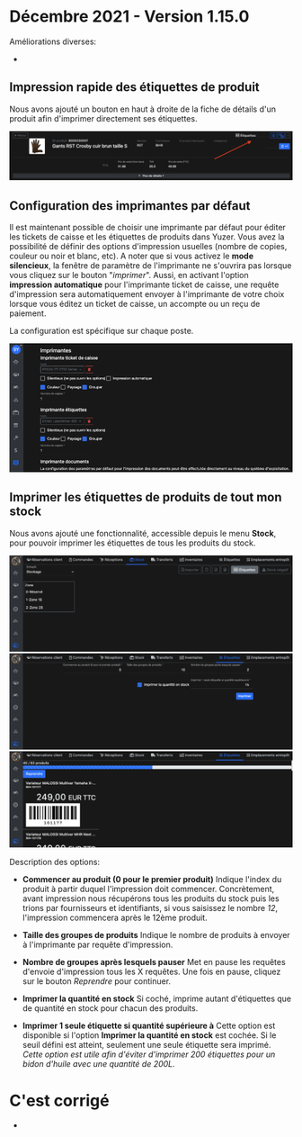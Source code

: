 # Décembre 2021 - Version 1.15.0

Améliorations diverses:

-

## Impression rapide des étiquettes de produit

Nous avons ajouté un bouton en haut à droite de la fiche de détails d'un produit afin d'imprimer directement ses étiquettes.

<img src="https://raw.githubusercontent.com/gear-group/release-notes/master/release-notes/1.15.0/quick-price-tag-printing.png" />

## Configuration des imprimantes par défaut

Il est maintenant possible de choisir une imprimante par défaut pour éditer les tickets de caisse et les étiquettes de produits dans Yuzer.
Vous avez la possibilité de définir des options d'impression usuelles (nombre de copies, couleur ou noir et blanc, etc).
A noter que si vous activez le **mode silencieux**, la fenêtre de paramètre de l'imprimante ne s'ouvrira pas lorsque vous cliquez sur le bouton "_imprimer_".
Aussi, en activant l'option **impression automatique** pour l'imprimante ticket de caisse, une requête d'impression sera automatiquement envoyer à l'imprimante de votre choix lorsque vous éditez un ticket de caisse, un accompte ou un reçu de paiement.

La configuration est spécifique sur chaque poste.

<img src="https://raw.githubusercontent.com/gear-group/release-notes/master/release-notes/1.15.0/default-printer-configuration.png" />

## Imprimer les étiquettes de produits de tout mon stock

Nous avons ajouté une fonctionnalité, accessible depuis le menu **Stock**, pour pouvoir imprimer les étiquettes de tous les produits du stock.

<img src="https://raw.githubusercontent.com/gear-group/release-notes/master/release-notes/1.15.0/print-all-stock-labels-01.png" />
<img src="https://raw.githubusercontent.com/gear-group/release-notes/master/release-notes/1.15.0/print-all-stock-labels-02.png" />
<img src="https://raw.githubusercontent.com/gear-group/release-notes/master/release-notes/1.15.0/print-all-stock-labels-03.png" />

Description des options:

- **Commencer au produit (0 pour le premier produit)**
  Indique l'index du produit à partir duquel l'impression doit commencer.
  Concrètement, avant impression nous récupérons tous les produits du stock puis les trions par fournisseurs et identifiants, si vous saisissez le nombre _12_, l'impression commencera après le 12ème produit.

- **Taille des groupes de produits**
  Indique le nombre de produits à envoyer à l'imprimante par requête d'impression.

- **Nombre de groupes après lesquels pauser**
  Met en pause les requêtes d'envoie d'impression tous les X requêtes.
  Une fois en pause, cliquez sur le bouton _Reprendre_ pour continuer.

- **Imprimer la quantité en stock**
  Si coché, imprime autant d'étiquettes que de quantité en stock pour chacun des produits.

- **Imprimer 1 seule étiquette si quantité supérieure à**
  Cette option est disponible si l'option **Imprimer la quantité en stock** est cochée.
  Si le seuil défini est atteint, seulement une seule étiquette sera imprimé.
  _Cette option est utile afin d'éviter d'imprimer 200 étiquettes pour un bidon d'huile avec une quantité de 200L._

# C'est corrigé

-
